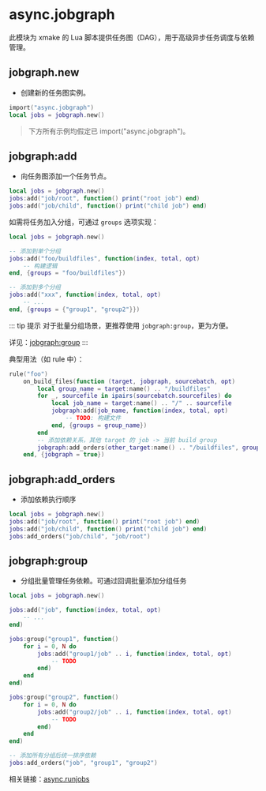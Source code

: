 # async.jobgraph

此模块为 xmake 的 Lua 脚本提供任务图（DAG），用于高级异步任务调度与依赖管理。

## jobgraph.new

- 创建新的任务图实例。

```lua
import("async.jobgraph")
local jobs = jobgraph.new()
```

> 下方所有示例均假定已 import("async.jobgraph")。

## jobgraph:add

- 向任务图添加一个任务节点。

```lua
local jobs = jobgraph.new()
jobs:add("job/root", function() print("root job") end)
jobs:add("job/child", function() print("child job") end)
```

如需将任务加入分组，可通过 `groups` 选项实现：

```lua
local jobs = jobgraph.new()

-- 添加到单个分组
jobs:add("foo/buildfiles", function(index, total, opt)
    -- 构建逻辑
end, {groups = "foo/buildfiles"})

-- 添加到多个分组
jobs:add("xxx", function(index, total, opt)
    -- ...
end, {groups = {"group1", "group2"}})
```

::: tip 提示
对于批量分组场景，更推荐使用 `jobgraph:group`，更为方便。

详见：[jobgraph:group](#jobgraph-group)
:::

典型用法（如 rule 中）：

```lua
rule("foo")
    on_build_files(function (target, jobgraph, sourcebatch, opt)
        local group_name = target:name() .. "/buildfiles"
        for _, sourcefile in ipairs(sourcebatch.sourcefiles) do
            local job_name = target:name() .. "/" .. sourcefile
            jobgraph:add(job_name, function(index, total, opt)
                -- TODO: 构建文件
            end, {groups = group_name})
        end
        -- 添加依赖关系，其他 target 的 job -> 当前 build group
        jobgraph:add_orders(other_target:name() .. "/buildfiles", group_name)
    end, {jobgraph = true})
```

## jobgraph:add_orders

- 添加依赖执行顺序

```lua
local jobs = jobgraph.new()
jobs:add("job/root", function() print("root job") end)
jobs:add("job/child", function() print("child job") end)
jobs:add_orders("job/child", "job/root")
```

## jobgraph:group

- 分组批量管理任务依赖。可通过回调批量添加分组任务

```lua
local jobs = jobgraph.new()

jobs:add("job", function(index, total, opt)
    -- ...
end)

jobs:group("group1", function()
    for i = 0, N do
        jobs:add("group1/job" .. i, function(index, total, opt)
            -- TODO
        end)
    end
end)

jobs:group("group2", function()
    for i = 0, N do
        jobs:add("group2/job" .. i, function(index, total, opt)
            -- TODO
        end)
    end
end)

-- 添加所有分组后统一排序依赖
jobs:add_orders("job", "group1", "group2")
```

相关链接：[async.runjobs](/zh/api/scripts/extension-modules/async/runjobs) 
